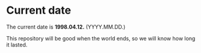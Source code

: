 # Current date

The current date is **1998.04.12.** (YYYY.MM.DD.)

This repository will be good when the world ends, so we will know how long it lasted.